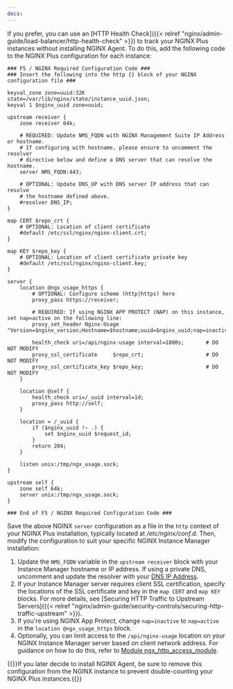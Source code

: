```yaml
---
docs:
---
```


If you prefer, you can use an [HTTP Health Check]({{< relref "nginx/admin-guide/load-balancer/http-health-check" >}}) to track your NGINX Plus instances without installing NGINX Agent. To do this, add the following code to the NGINX Plus configuration for each instance:

```nginx
### F5 / NGINX Required Configuration Code ###
### Insert the following into the http {} block of your NGINX configuration file ###

keyval_zone zone=uuid:32K state=/var/lib/nginx/state/instance_uuid.json;
keyval 1 $nginx_uuid zone=uuid;

upstream receiver {
    zone receiver 64k;

    # REQUIRED: Update NMS_FQDN with NGINX Management Suite IP Address or hostname.
    # If configuring with hostname, please ensure to uncomment the resolver
    # directive below and define a DNS server that can resolve the hostname.
    server NMS_FQDN:443;

    # OPTIONAL: Update DNS_UP with DNS server IP address that can resolve
    # the hostname defined above.
    #resolver DNS_IP;
}

map CERT $repo_crt {
    # OPTIONAL: Location of client certificate
    #default /etc/ssl/nginx/nginx-client.crt;
}

map KEY $repo_key {
    # OPTIONAL: Location of client certificate private key
    #default /etc/ssl/nginx/nginx-client.key;
}

server {
    location @ngx_usage_https {
        # OPTIONAL: Configure scheme (http|https) here
        proxy_pass https://receiver;

        # REQUIRED: If using NGINX APP PROTECT (NAP) on this instance, set nap=active on the following line:
        proxy_set_header Nginx-Usage "Version=$nginx_version;Hostname=$hostname;uuid=$nginx_uuid;nap=inactive"; 

        health_check uri=/api/nginx-usage interval=1800s;       # DO NOT MODIFY
        proxy_ssl_certificate     $repo_crt;                    # DO NOT MODIFY
        proxy_ssl_certificate_key $repo_key;                    # DO NOT MODIFY
    }

    location @self {
        health_check uri=/_uuid interval=1d;
        proxy_pass http://self;
    }

    location = /_uuid {
        if ($nginx_uuid !~ .) {
            set $nginx_uuid $request_id;
        }
        return 204;
    }

    listen unix:/tmp/ngx_usage.sock;
}

upstream self {
    zone self 64k;
    server unix:/tmp/ngx_usage.sock;
}

### End of F5 / NGINX Required Configuration Code ###
```

Save the above NGINX `server` configuration as a file in the `http` context of your NGINX Plus installation, typically located at _/etc/nginx/conf.d_. Then, modify the configuration to suit your specific NGINX Instance Manager installation:


1. Update the `NMS_FQDN` variable in the `upstream receiver` block with your Instance Manager hostname or IP address. If using a private DNS, uncomment and update the resolver with your [DNS IP Address](http://nginx.org/en/docs/http/ngx_http_upstream_module.html#resolver).
1. If your Instance Manager server requires client SSL certification, specify the locations of the SSL certificate and key in the `map CERT` and `map KEY` blocks. For more details, see [Securing HTTP Traffic to Upstream Servers]({{< relref "nginx/admin-guide/security-controls/securing-http-traffic-upstream" >}}).
1. If you're using NGINX App Protect, change `nap=inactive` to `nap=active` in the `location @ngx_usage_https` block.
1. Optionally, you can limit access to the `/api/nginx-usage` location on your NGINX Instance Manager server based on client network address. For guidance on how to do this, refer to [Module ngx_http_access_module](http://nginx.org/en/docs/http/ngx_http_access_module.html).

{{<important>}}If you later decide to install NGINX Agent, be sure to remove this configuration from the NGINX instance to prevent double-counting your NGINX Plus instances.{{</important>}}
